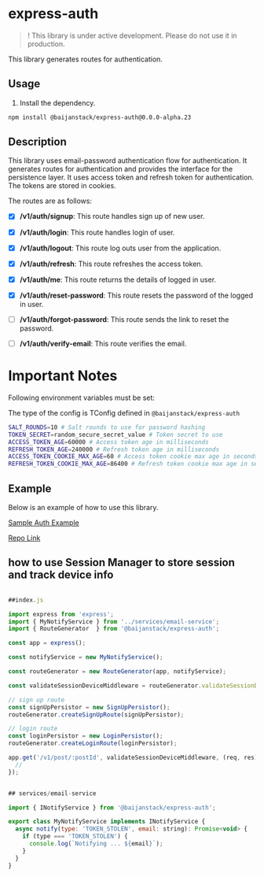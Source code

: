 # express-auth

> ! This library is under active development. Please do not use it in production.

This library generates routes for authentication.

## Usage

1. Install the dependency.

```bash
npm install @baijanstack/express-auth@0.0.0-alpha.23
```

## Description

This library uses email-password authentication flow for authentication. It generates routes for authentication and provides the interface for the persistence layer. It uses access token and refresh token for authentication. The tokens are stored in cookies.

The routes are as follows:

- [x] **/v1/auth/signup**: This route handles sign up of new user.

- [x] **/v1/auth/login**: This route handles login of user.

- [x] **/v1/auth/logout**: This route log outs user from the application.

- [x] **/v1/auth/refresh**: This route refreshes the access token.

- [x] **/v1/auth/me**: This route returns the details of logged in user.

- [x] **/v1/auth/reset-password**: This route resets the password of the logged in user.

- [ ] **/v1/auth/forgot-password**: This route sends the link to reset the password.

- [ ] **/v1/auth/verify-email**: This route verifies the email.

# Important Notes

Following environment variables must be set:

The type of the config is TConfig defined in `@baijanstack/express-auth`

```bash
SALT_ROUNDS=10 # Salt rounds to use for password hashing
TOKEN_SECRET=random_secure_secret_value # Token secret to use
ACCESS_TOKEN_AGE=60000 # Access token age in milliseconds
REFRESH_TOKEN_AGE=240000 # Refresh token age in milliseconds
ACCESS_TOKEN_COOKIE_MAX_AGE=60 # Access token cookie max age in seconds
REFRESH_TOKEN_COOKIE_MAX_AGE=86400 # Refresh token cookie max age in seconds
```

## Example

Below is an example of how to use this library.

[Sample Auth Example](https://github.com/baijanathTharu/sample-auth-example)

[Repo Link](https://github.com/baijanathTharu/baijanstack/tree/main/packages/express-auth)

## how to use Session Manager to store session and track device info

```javascript

##index.js

import express from 'express';
import { MyNotifyService } from '../services/email-service';
import { RouteGenerator  } from '@baijanstack/express-auth';

const app = express();

const notifyService = new MyNotifyService();

const routeGenerator = new RouteGenerator(app, notifyService);

const validateSessionDeviceMiddleware = routeGenerator.validateSessionDeviceInfo.bind(routeGenerator);

// sign up route
const signUpPersistor = new SignUpPersistor();
routeGenerator.createSignUpRoute(signUpPersistor);

// login route
const loginPersistor = new LoginPersistor();
routeGenerator.createLoginRoute(loginPersistor);

app.get('/v1/post/:postId', validateSessionDeviceMiddleware, (req, res) => {
  //
});


## services/email-service

import { INotifyService } from '@baijanstack/express-auth';

export class MyNotifyService implements INotifyService {
  async notify(type: 'TOKEN_STOLEN', email: string): Promise<void> {
    if (type === 'TOKEN_STOLEN') {
      console.log(`Notifying ... ${email}`);
    }
  }
}

```
